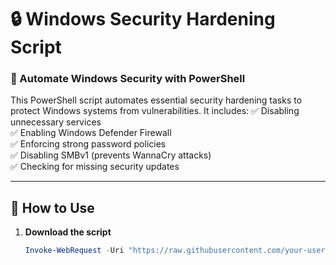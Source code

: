 # 🔒 Windows Security Hardening Script
### 🚀 Automate Windows Security with PowerShell

This PowerShell script automates essential security hardening tasks to protect Windows systems from vulnerabilities. It includes:
✅ Disabling unnecessary services  
✅ Enabling Windows Defender Firewall  
✅ Enforcing strong password policies  
✅ Disabling SMBv1 (prevents WannaCry attacks)  
✅ Checking for missing security updates  

---

## 📌 How to Use
1. **Download the script**  
   ```powershell
   Invoke-WebRequest -Uri "https://raw.githubusercontent.com/your-username/Windows-Security-Hardening/main/security_hardening.ps1" -OutFile "security_hardening.ps1"
